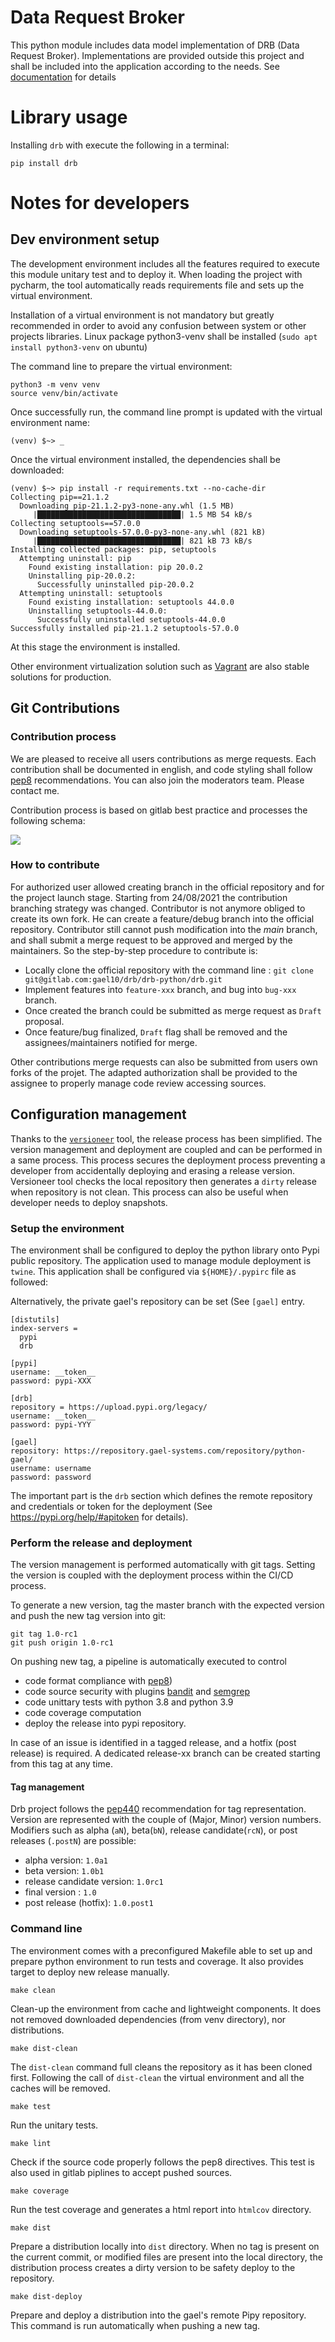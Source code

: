 # Data Request Broker
This python module includes data model implementation of DRB (Data Request Broker).
Implementations are provided outside this project and shall be included into the application according to the needs.
See [documentation]() for details 
# Library usage
Installing ````drb```` with execute the following in a terminal:

    pip install drb
# Notes for developers
## Dev environment setup
The development environment includes all the features required to execute this module unitary test and to deploy it.
When loading the project with pycharm, the tool automatically reads requirements file and sets up the virtual environment.

Installation of a virtual environment is not mandatory but greatly recommended in order to avoid any confusion between system or other projects libraries. Linux package python3-venv shall be installed (```sudo apt install python3-venv``` on ubuntu)

The command line to prepare the virtual environment:
```commandline
python3 -m venv venv
source venv/bin/activate
```
Once successfully run, the command line prompt is updated with the virtual environment name:
```commandline
(venv) $~> _
```
Once the virtual environment installed, the dependencies shall be downloaded:
```commandline
(venv) $~> pip install -r requirements.txt --no-cache-dir
Collecting pip==21.1.2
  Downloading pip-21.1.2-py3-none-any.whl (1.5 MB)
     |████████████████████████████████| 1.5 MB 54 kB/s 
Collecting setuptools==57.0.0
  Downloading setuptools-57.0.0-py3-none-any.whl (821 kB)
     |████████████████████████████████| 821 kB 73 kB/s 
Installing collected packages: pip, setuptools
  Attempting uninstall: pip
    Found existing installation: pip 20.0.2
    Uninstalling pip-20.0.2:
      Successfully uninstalled pip-20.0.2
  Attempting uninstall: setuptools
    Found existing installation: setuptools 44.0.0
    Uninstalling setuptools-44.0.0:
      Successfully uninstalled setuptools-44.0.0
Successfully installed pip-21.1.2 setuptools-57.0.0
```
At this stage the environment is installed.

Other environment virtualization solution such as [Vagrant](http://www.vagrantup.com) are also stable solutions for production.
## Git Contributions
### Contribution process
We are pleased to receive all users contributions as merge requests. Each contribution shall be documented in english, and code styling shall follow [pep8](https://www.python.org/dev/peps/pep-0008) recommendations.
You can also join the moderators team. Please contact me.

Contribution process is based on gitlab best practice and processes the
following schema:

![](docs/modification_process.png)

### How to contribute
For authorized user allowed creating branch in the official repository and for the project launch stage. Starting from 24/08/2021 the contribution branching strategy was changed. Contributor is not anymore obliged to create its own fork. He can create a feature/debug branch into the official repository. Contributor still cannot push modification into the _main_ branch, and shall submit a merge request to be approved and merged by the maintainers.
So the step-by-step procedure to contribute is: 
- Locally clone the official repository with the command line : ```git clone git@gitlab.com:gael10/drb/drb-python/drb.git```
- Implement features into ```feature-xxx``` branch, and bug into ```bug-xxx``` branch.
- Once created the branch could be submitted as merge request as ```Draft``` proposal.
- Once feature/bug finalized, ```Draft``` flag shall be removed and the assignees/maintainers notified for merge.

Other contributions merge requests can also be submitted from users own forks of the projet. The adapted authorization shall be provided to the assignee to properly manage code review accessing sources.

## Configuration management
Thanks to the [```versioneer```](https://github.com/python-versioneer/python-versioneer) tool, the release process has been simplified.
The version management and deployment are coupled and can be performed in a same process.
This process secures the deployment process preventing a developer from accidentally deploying and erasing a release version. Versioneer tool checks the local repository then generates a ```dirty``` release when repository is not clean. This process can also be useful when developer needs to deploy snapshots.

### Setup the environment
The environment shall be configured to deploy the python library onto Pypi public  repository.
The application used to manage module deployment is ```twine```. This application shall be configured via `````${HOME}/.pypirc````` file as followed:

Alternatively, the private gael's repository can be set (See ```[gael]``` entry. 

```properties
[distutils]
index-servers =
  pypi
  drb

[pypi]
username: __token__
password: pypi-XXX

[drb]
repository = https://upload.pypi.org/legacy/
username: __token__
password: pypi-YYY

[gael]
repository: https://repository.gael-systems.com/repository/python-gael/
username: username
password: password
```
The important part is the ```drb``` section which defines the remote repository and credentials or token for the deployment (See https://pypi.org/help/#apitoken for details).

### Perform the release and deployment
The version management is performed automatically with git tags. Setting the version is coupled with the deployment process within the CI/CD process.

To generate a new version, tag the master branch with the expected version and push the new tag version into git: 
```commandline
git tag 1.0-rc1
git push origin 1.0-rc1
```
On pushing new tag, a pipeline is automatically executed to control 
- code format compliance with [pep8](https://www.python.org/dev/peps/pep-0008/))
- code source security with plugins [bandit](https://bandit.readthedocs.io) and [semgrep](https://semgrep.dev/)
- code unittary tests with python 3.8 and python 3.9
- code coverage computation
- deploy the release into pypi repository.

In case of an issue is identified in a tagged release, and a hotfix (post release) is required. A dedicated release-xx branch can be created starting from this tag at any time.

#### Tag management
Drb project follows the [pep440](https://www.python.org/dev/peps/pep-0440) recommendation for tag representation. Version are represented with the couple of (Major, Minor) version numbers. Modifiers such as alpha (`aN`), beta(`bN`), release candidate(`rcN`), or post releases (`.postN`) are possible:
- alpha version: `1.0a1`
- beta version: `1.0b1` 
- release candidate version: `1.0rc1`
- final version : `1.0`
- post release (hotfix): `1.0.post1`

### Command line
The environment comes with a preconfigured Makefile able to set up and prepare python environment to run tests and coverage. It also provides target to deploy new release manually.

```commandline
make clean
```
Clean-up the environment from cache and lightweight components. It does not removed downloaded dependencies (from venv directory), nor distributions.

```commandline
make dist-clean
```
The `dist-clean` command full cleans the repository as it has been cloned first.
Following the call of `dist-clean` the virtual environment and all the caches will be removed.

```commandline
make test
```
Run the unitary tests.

```commandline
make lint
```
Check if the source code properly follows the pep8 directives. This test is also used in gitlab piplines to accept pushed sources. 

```commandline
make coverage
```
Run the test coverage and generates a html report into `htmlcov` directory.

```commandline
make dist
```
Prepare a distribution locally into `dist` directory. When no tag is present on the current commit, or modified files are present into the local directory, the distribution process creates a dirty version to be safety deploy to the repository.

```commandline
make dist-deploy
```
Prepare and deploy a distribution into the gael's remote Pipy repository.
This command is run automatically when pushing a new tag. 


